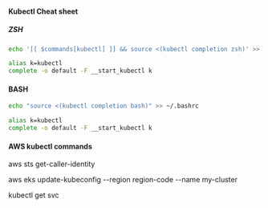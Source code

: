 

#### Kubectl Cheat sheet

##### ZSH
```bash
echo '[[ $commands[kubectl] ]] && source <(kubectl completion zsh)' >> ~/.zshrc

alias k=kubectl
complete -o default -F __start_kubectl k


```


#### BASH
```bash
echo "source <(kubectl completion bash)" >> ~/.bashrc

alias k=kubectl
complete -o default -F __start_kubectl k


```


#### AWS kubectl commands

aws sts get-caller-identity

aws eks update-kubeconfig --region region-code --name my-cluster

kubectl get svc
